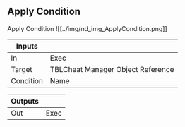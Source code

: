 ## Apply Condition
Apply Condition
![[../img/nd_img_ApplyCondition.png]]

|Inputs||
|--|--|
| In | Exec |
| Target | TBLCheat Manager Object Reference |
| Condition | Name |

|Outputs||
|--|--|
| Out | Exec |
